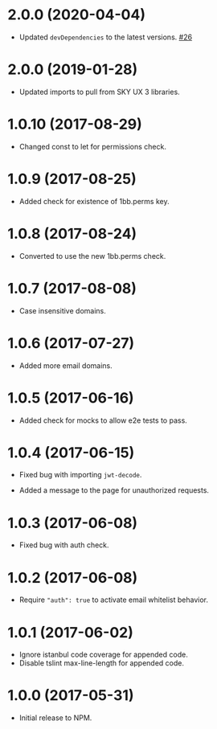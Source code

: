 # 2.0.0 (2020-04-04)

- Updated `devDependencies` to the latest versions. [#26](https://github.com/blackbaud/skyux-builder-plugin-auth-email-whitelist/pull/26)

# 2.0.0 (2019-01-28)

- Updated imports to pull from SKY UX 3 libraries.

# 1.0.10 (2017-08-29)

- Changed const to let for permissions check.

# 1.0.9 (2017-08-25)

- Added check for existence of 1bb.perms key.

# 1.0.8 (2017-08-24)

- Converted to use the new 1bb.perms check.

# 1.0.7 (2017-08-08)

- Case insensitive domains.

# 1.0.6 (2017-07-27)

- Added more email domains.

# 1.0.5 (2017-06-16)

- Added check for mocks to allow e2e tests to pass.

# 1.0.4 (2017-06-15)

- Fixed bug with importing `jwt-decode`.

- Added a message to the page for unauthorized requests.

# 1.0.3 (2017-06-08)

- Fixed bug with auth check.

# 1.0.2 (2017-06-08)

- Require `"auth": true` to activate email whitelist behavior.

# 1.0.1 (2017-06-02)

- Ignore istanbul code coverage for appended code.
- Disable tslint max-line-length for appended code.

# 1.0.0 (2017-05-31)

- Initial release to NPM.
